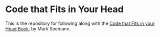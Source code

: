 # Code that Fits in Your Head

This is the repository for following along with the [Code that Fits in your Head Book](https://www.amazon.com/Code-That-Fits-Your-Head-ebook/dp/B09D2X43VX/ref=sr_1_1?crid=XOMHVUNCEK08&keywords=code+that+fits+in+your+head&qid=1683367529&sprefix=code+that+fits+in+your+head%2Caps%2C66&sr=8-1), by Mark Seemann. 

